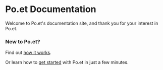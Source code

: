 # Po.et Documentation

Welcome to Po.et's documentation site, and thank you for your interest in Po.et.

### New to Po.et?

Find out [how it works](about-poet/how-does-poet-work.md).

Or learn how to [get started](use-poet/getting-started.md) with Po.et in just a few minutes.
